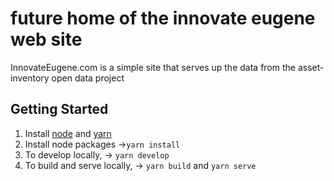 # future home of the innovate eugene web site
InnovateEugene.com is a simple site that serves up the data from the asset-inventory open data project

## Getting Started
1. Install [node](https://nodejs.org/) and [yarn](https://yarnpkg.com/lang/en/docs/install/#windows-stable)
1. Install node packages ->`yarn install`
1. To develop locally, -> `yarn develop`
1. To build and serve locally, -> `yarn build` and `yarn serve`
